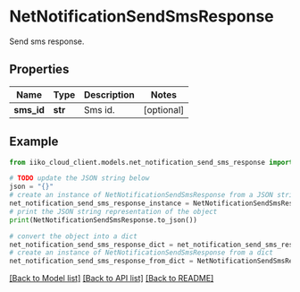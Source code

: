 # NetNotificationSendSmsResponse

Send sms response.

## Properties

Name | Type | Description | Notes
------------ | ------------- | ------------- | -------------
**sms_id** | **str** | Sms id. | [optional] 

## Example

```python
from iiko_cloud_client.models.net_notification_send_sms_response import NetNotificationSendSmsResponse

# TODO update the JSON string below
json = "{}"
# create an instance of NetNotificationSendSmsResponse from a JSON string
net_notification_send_sms_response_instance = NetNotificationSendSmsResponse.from_json(json)
# print the JSON string representation of the object
print(NetNotificationSendSmsResponse.to_json())

# convert the object into a dict
net_notification_send_sms_response_dict = net_notification_send_sms_response_instance.to_dict()
# create an instance of NetNotificationSendSmsResponse from a dict
net_notification_send_sms_response_from_dict = NetNotificationSendSmsResponse.from_dict(net_notification_send_sms_response_dict)
```
[[Back to Model list]](../README.md#documentation-for-models) [[Back to API list]](../README.md#documentation-for-api-endpoints) [[Back to README]](../README.md)


